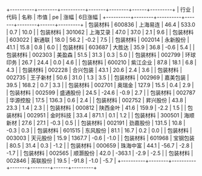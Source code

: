 +----------+--------+----------+-------+--------+------+---------+
|   行业   |  代码  |   名称   | 市值  |   pe   | 涨幅 | 6日涨幅 |
+----------+--------+----------+-------+--------+------+---------+
| 包装材料 | 600836 | 上海易连 | 46.4  | 533.0  | 0.7  |  10.0   |
| 包装材料 | 301062 | 上海艾录 | 47.0  |  37.0  | 2.1  |   9.6   |
| 包装材料 | 603022 |  新通联  | 18.0  |  56.2  | -0.2 |   7.5   |
| 包装材料 | 002014 | 永新股份 | 41.1  |  15.8  | 0.8  |   6.0   |
| 包装材料 | 603687 |  大胜达  | 35.9  |  36.8  | -0.6 |   5.4   |
| 包装材料 | 002303 |  美盈森  | 51.5  |  31.3  | 0.3  |   5.0   |
| 包装材料 | 002799 | 环球印务 | 26.7  |  24.4  | 0.0  |   4.6   |
| 包装材料 | 600210 | 紫江企业 | 87.8  |  18.1  | 6.8  |   4.3   |
| 包装材料 | 002228 | 合兴包装 | 43.1  |  20.6  | 2.4  |   3.6   |
| 包装材料 | 002735 | 王子新材 | 50.6  |  31.0  | 1.3  |   3.5   |
| 包装材料 | 002969 | 嘉美包装 | 39.5  | 168.2  | 0.7  |   3.3   |
| 包装材料 | 002701 |  奥瑞金  | 127.9 |  15.5  | 0.4  |   2.9   |
| 包装材料 | 002599 | 盛通股份 | 24.5  | -24.6  | -0.9 |   2.7   |
| 包装材料 | 002787 | 华源控股 | 17.5  | 136.3  | 0.6  |   2.4   |
| 包装材料 | 002752 | 昇兴股份 | 43.8  |  23.3  | 1.4  |   2.3   |
| 包装材料 | 000812 | 陕西金叶 | 41.6  | 159.9  | -2.2 |   1.5   |
| 包装材料 | 002951 | 金时科技 | 33.4  | 871.1  | 0.1  |   1.2   |
| 包装材料 | 300501 | 海顺新材 | 27.6  |  27.1  | -0.3 |   0.5   |
| 包装材料 | 002191 | 劲嘉股份 | 131.5 |  10.8  | -0.3 |   0.3   |
| 包装材料 | 601515 | 东风股份 | 81.1  |  16.7  | 0.2  |   0.0   |
| 包装材料 | 003003 | 天元股份 | 15.9  | 1367.7 | -0.6 |  -1.0   |
| 包装材料 | 601968 | 宝钢包装 | 80.5  |  31.4  | 0.3  |  -1.2   |
| 包装材料 | 000659 | 珠海中富 | 44.1  | -56.7  | -2.8 |  -1.7   |
| 包装材料 | 002565 | 顺灏股份 | 42.0  | -363.1 | -2.9 |  -2.5   |
| 包装材料 | 002846 | 英联股份 | 19.5  | -91.8  | -1.0 |  -5.7   |
+----------+--------+----------+-------+--------+------+---------+
